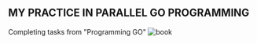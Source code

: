## MY PRACTICE IN PARALLEL GO PROGRAMMING
Completing tasks from "Programming GO" ![book](https://www.amazon.com/Programming-Language-Addison-Wesley-Professional-Computing/dp/0134190440)
